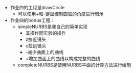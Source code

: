 - 作业四的工程是drawCircle
    - 可以使用+和-键盘控制圆弧的角度进行暗示
- 作业四的bonus工程：
    - simpleNURBS是我自己的简单实现
        - 其操作同实验的操作
        - z拉近镜头
        - c拉远镜头
        - -减少曲面上的曲线
        - +增加曲面上的曲线以构成完整的曲线
    - completeNURBS是使用NURBS平面的计算方法进行绘制